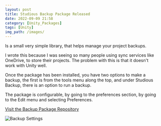 ```yaml
---
layout: post
title: Studious Backup Package Released
date: 2022-09-09 21:58
category: [Unity_Packages]
tags: [Unity]
img_path: /images/
---
```


Is a small very simple library, that helps manage your project backups.

I wrote this because I was seeing so many people using sync services like OneDrive, to store their projects. The problem with this is that it doesn't work with Unity well.

Once the package has been installed, you have two options to make a backup, the first is from the tools menu along the top, and under Studious Backup, there is an option to run a backup.

The package is configurable, by going to the preferences section, by going to the Edit menu and selecting Preferences.

<a href="https://github.com/Studious-Games/StudiousBackupPackage">Visit the Backup Package Repository</a>

![Backup Settings](BackupPreference.png)